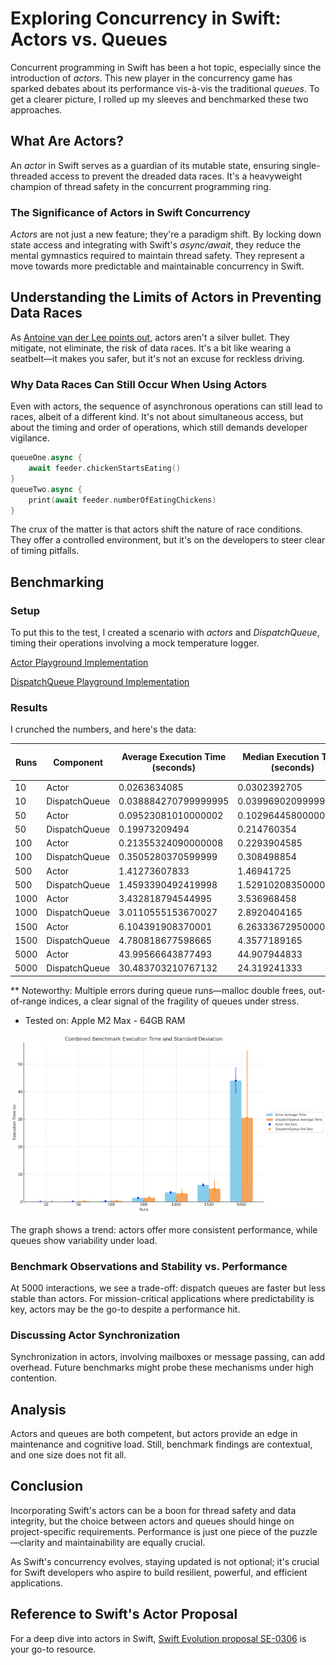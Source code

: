 <script type="text/javascript">
        function googleTranslateElementInit() {
            new google.translate.TranslateElement({
                pageLanguage: 'auto',
                layout: google.translate.TranslateElement.InlineLayout.VERTICAL,
                autoDisplay: true
            }, 'google_translate_element');
        }
</script>
<script type="text/javascript" src="//translate.google.com/translate_a/element.js?cb=googleTranslateElementInit"></script>
<link rel="stylesheet" href="https://fonts.googleapis.com/css?family=Bungee Hairline&display=swap">

# Exploring Concurrency in Swift: Actors vs. Queues

Concurrent programming in Swift has been a hot topic, especially since the introduction of *actors*. This new player in the concurrency game has sparked debates about its performance vis-à-vis the traditional *queues*. To get a clearer picture, I rolled up my sleeves and benchmarked these two approaches.

## What Are Actors?
An *actor* in Swift serves as a guardian of its mutable state, ensuring single-threaded access to prevent the dreaded data races. It's a heavyweight champion of thread safety in the concurrent programming ring.

### The Significance of Actors in Swift Concurrency

*Actors* are not just a new feature; they're a paradigm shift. By locking down state access and integrating with Swift's *async/await*, they reduce the mental gymnastics required to maintain thread safety. They represent a move towards more predictable and maintainable concurrency in Swift.

## Understanding the Limits of Actors in Preventing Data Races

As [Antoine van der Lee points out](https://www.avanderlee.com/swift/actors/#why-data-races-can-still-occur-when-using-actors), actors aren't a silver bullet. They mitigate, not eliminate, the risk of data races. It's a bit like wearing a seatbelt—it makes you safer, but it's not an excuse for reckless driving.

### Why Data Races Can Still Occur When Using Actors

Even with actors, the sequence of asynchronous operations can still lead to races, albeit of a different kind. It's not about simultaneous access, but about the timing and order of operations, which still demands developer vigilance.

```swift
queueOne.async {
    await feeder.chickenStartsEating()
}
queueTwo.async {
    print(await feeder.numberOfEatingChickens)
}
```

The crux of the matter is that actors shift the nature of race conditions. They offer a controlled environment, but it's on the developers to steer clear of timing pitfalls.

## Benchmarking

### Setup
To put this to the test, I created a scenario with *actors* and *DispatchQueue*, timing their operations involving a mock temperature logger.

[Actor Playground Implementation](ActorTemperatureLogger.playground/Contents.swift)

[DispatchQueue Playground Implementation](DispatchQueueTemperatureLogger.playground/Contents.swift)

### Results
I crunched the numbers, and here's the data:

| Runs | Component     | Average Execution Time (seconds) | Median Execution Time (seconds) | Standard Deviation of Execution Time (seconds) | Total Measurements | Notes |
|------|---------------|----------------------------------|---------------------------------|-------------------------------------------------|--------------------|-------|
| 10   | Actor         | 0.0263634085                     | 0.0302392705                    | 0.008733507339838242                           | 30                 |       |
| 10   | DispatchQueue | 0.038884270799999995             | 0.039969020999999993            | 0.003318502673248548                           | 30                 |       |
| 50   | Actor         | 0.09523081010000002              | 0.10296445800000001             | 0.023547593880998936                           | 150                |       |
| 50   | DispatchQueue | 0.19973209494                     | 0.214760354                     | 0.028667415804254786                           | 150                |       |
| 100  | Actor         | 0.21355324090000008              | 0.2293904585                    | 0.04365364316586947                            | 300                |       |
| 100  | DispatchQueue | 0.3505280370599999               | 0.308498854                     | 0.11525222904532295                            | 300                |       |
| 500  | Actor         | 1.41273607833                    | 1.46941725                      | 0.20757241215870095                            | 1500               |       |
| 500  | DispatchQueue | 1.4593390492419998               | 1.5291020835000002              | 0.7816940446783845                             | 1500               |       |
| 1000 | Actor         | 3.432818794544995                | 3.536968458                     | 0.44535471787905123                            | 3000               |       |
| 1000 | DispatchQueue | 3.0110555153670027               | 2.8920404165                    | 1.7202161787585477                             | 3000               | **     |
| 1500 | Actor         | 6.104391908370001                | 6.263336729500001               | 0.7372806404140805                             | 4500               |       |
| 1500 | DispatchQueue | 4.780818677598665                | 4.3577189165                    | 2.9351269876076653                             | 4500               | **     |
| 5000 | Actor         | 43.99566643877493                | 44.907944833                    | 4.778725795415856                              | 15000              |       |
| 5000 | DispatchQueue | 30.483703210767132               | 24.319241333                    | 24.598807693444005                             | 15000              | **    |

** Noteworthy: Multiple errors during queue runs—malloc double frees, out-of-range indices, a clear signal of the fragility of queues under stress.

* Tested on: Apple M2 Max - 64GB RAM

![Benchmark Graphic](benchmark.png)

The graph shows a trend: actors offer more consistent performance, while queues show variability under load.

### Benchmark Observations and Stability vs. Performance
At 5000 interactions, we see a trade-off: dispatch queues are faster but less stable than actors. For mission-critical applications where predictability is key, actors may be the go-to despite a performance hit.

### Discussing Actor Synchronization
Synchronization in actors, involving mailboxes or message passing, can add overhead. Future benchmarks might probe these mechanisms under high contention.

## Analysis
Actors and queues are both competent, but actors provide an edge in maintenance and cognitive load. Still, benchmark findings are contextual, and one size does not fit all.

## Conclusion
Incorporating Swift's actors can be a boon for thread safety and data integrity, but the choice between actors and queues should hinge on project-specific requirements. Performance is just one piece of the puzzle—clarity and maintainability are equally crucial.

As Swift's concurrency evolves, staying updated is not optional; it's crucial for Swift developers who aspire to build resilient, powerful, and efficient applications.

## Reference to Swift's Actor Proposal
For a deep dive into actors in Swift, [Swift Evolution proposal SE-0306](https://github.com/apple/swift-evolution/blob/main/proposals/0306-actors.md) is your go-to resource.